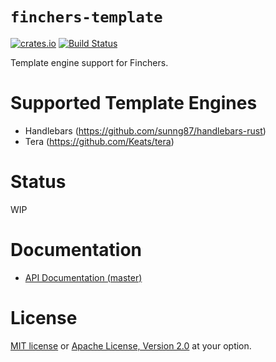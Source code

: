 # `finchers-template`

[![crates.io](https://img.shields.io/crates/v/finchers-template.svg)](https://crates.io/crates/finchers-template)
[![Build Status](https://travis-ci.org/finchers-rs/finchers-template.svg?branch=master)](https://travis-ci.org/finchers-rs/finchers-template)

Template engine support for Finchers.

# Supported Template Engines

* Handlebars (https://github.com/sunng87/handlebars-rust)
* Tera (https://github.com/Keats/tera)

# Status
WIP

# Documentation
* [API Documentation (master)](https://finchers-rs.github.io/finchers-template)

# License
[MIT license](LICENSE-MIT) or [Apache License, Version 2.0](LICENSE-APACHE) at your option.
